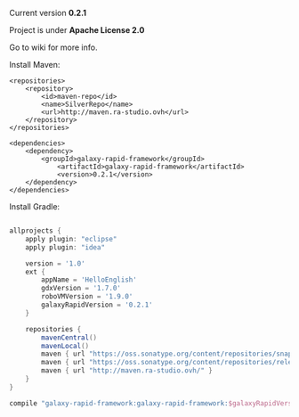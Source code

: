 Current version **0.2.1**

Project is under **Apache License 2.0**

Go to wiki for more info.

Install Maven:


```maven
<repositories>
	<repository>
		<id>maven-repo</id>
		<name>SilverRepo</name>
		<url>http://maven.ra-studio.ovh</url>
	</repository>
</repositories>

<dependencies>
	<dependency>
		<groupId>galaxy-rapid-framework</groupId>
	        <artifactId>galaxy-rapid-framework</artifactId>
	        <version>0.2.1</version>
	</dependency>
</dependencies>
```


Install Gradle:


```gradle

allprojects {
    apply plugin: "eclipse"
    apply plugin: "idea"	

    version = '1.0'
    ext {
        appName = 'HelloEnglish'
        gdxVersion = '1.7.0'
        roboVMVersion = '1.9.0'
        galaxyRapidVersion = '0.2.1'
    }

    repositories {
        mavenCentral()
        mavenLocal()
        maven { url "https://oss.sonatype.org/content/repositories/snapshots/" }
        maven { url "https://oss.sonatype.org/content/repositories/releases/" }
        maven { url "http://maven.ra-studio.ovh/" }
    }
}

```


```gradle
compile "galaxy-rapid-framework:galaxy-rapid-framework:$galaxyRapidVersion"
```
